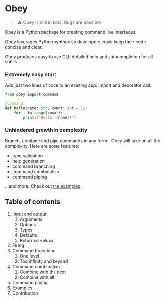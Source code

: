 # Obey

> ⚠️ Obey is still in beta. Bugs are possible

Obey is a Python package for creating command line interfaces.

Obey leverages Python synthax so developers could keep their code concise and clear.

Obey produces easy to use CLI: detailed help and autocompletion for all shells.

### Extremely easy start

Add just two lines of code to an existing app: import and decorator call:

```python
from obey import command

@command
def hello(name: str, count: int = 1):
    for _ in range(count):
        print(f"Hello, {name}!")
```

### Unhindered growth in complexity

Branch, combine and pipe commands in any form – Obey will take on all the complexity.
Here are some features:
- type validation
- help generation
- command branching
- command combination 
- command piping
  
...and more. Check out [the examples](./examples/).

## Table of contents

1. Input and output
   1. Arguments
   2. Options
   3. Types
   4. Defaults
   5. Returned values
2. Firing
3. Command branching
   1. One level
   2. Too infinity and beyond
4. Command combination
   1. Combine with the next
   2. Combine with all
5. Command piping
6. Examples
7.  Contribution
